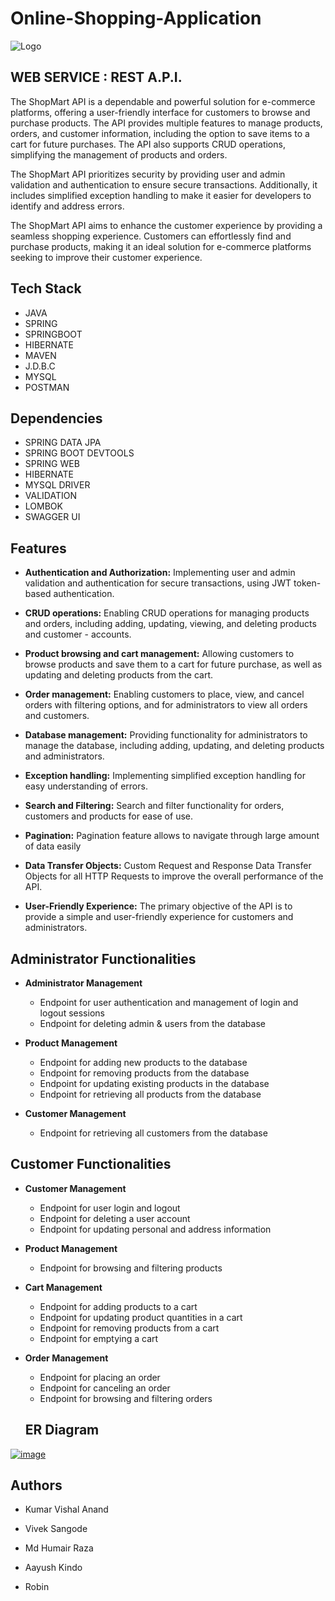 # Online-Shopping-Application
<!-- <div align="center"><img src="https://user-images.githubusercontent.com/108060013/228165545-74718570-01b4-46d7-a295-347587c23629.png"></div> -->

<!-- ![1](https://user-images.githubusercontent.com/108060013/228165545-74718570-01b4-46d7-a295-347587c23629.png) -->

![Logo](https://images.all-free-download.com/images/graphiclarge/online_shopping_concept_woman_shopping_in_laptop_design_6826033.jpg)

## WEB SERVICE : REST A.P.I.

The ShopMart API is a dependable and powerful solution for e-commerce platforms, offering a user-friendly interface for customers to browse and purchase products. The API provides multiple features to manage products, orders, and customer information, including the option to save items to a cart for future purchases. The API also supports CRUD operations, simplifying the management of products and orders.

The ShopMart API prioritizes security by providing user and admin validation and authentication to ensure secure transactions. Additionally, it includes simplified exception handling to make it easier for developers to identify and address errors.

The ShopMart API aims to enhance the customer experience by providing a seamless shopping experience. Customers can effortlessly find and purchase products, making it an ideal solution for e-commerce platforms seeking to improve their customer experience.

## Tech Stack

- JAVA
- SPRING
- SPRINGBOOT
- HIBERNATE
- MAVEN
- J.D.B.C
- MYSQL
- POSTMAN

## Dependencies

- SPRING DATA JPA
- SPRING BOOT DEVTOOLS
- SPRING WEB
- HIBERNATE
- MYSQL DRIVER
- VALIDATION
- LOMBOK
- SWAGGER UI



## Features

 - **Authentication and Authorization:** Implementing user and admin validation and authentication for secure transactions, using JWT token-based authentication.

- **CRUD operations:** Enabling CRUD operations for managing products and orders, including adding, updating, viewing, and deleting products and customer - accounts.
- **Product browsing and cart management:** Allowing customers to browse products and save them to a cart for future purchase, as well as updating and deleting products from the cart.
- **Order management:** Enabling customers to place, view, and cancel orders with filtering options, and for administrators to view all orders and customers.
- **Database management:** Providing functionality for administrators to manage the database, including adding, updating, and deleting products and administrators.
- **Exception handling:** Implementing simplified exception handling for easy understanding of errors.
- **Search and Filtering:** Search and filter functionality for orders, customers and products for ease of use.
- **Pagination:** Pagination feature allows to navigate through large amount of data easily
- **Data Transfer Objects:** Custom Request and Response Data Transfer Objects for all HTTP Requests to improve the overall performance of the API.
- **User-Friendly Experience:** The primary objective of the API is to provide a simple and user-friendly experience for customers and administrators.


## Administrator Functionalities

- **Administrator Management**
  - Endpoint for user authentication and management of login and logout sessions
  - Endpoint for deleting admin & users from the database

- **Product Management**
  - Endpoint for adding new products to the database
  - Endpoint for removing products from the database
  - Endpoint for updating existing products in the database
  - Endpoint for retrieving all products from the database

- **Customer Management**

  - Endpoint for retrieving all customers from the database


## Customer Functionalities
    
- **Customer Management**
  - Endpoint for user login and logout
  - Endpoint for deleting a user account
  - Endpoint for updating personal and address information

- **Product Management**

  - Endpoint for browsing and filtering products

- **Cart Management**
  - Endpoint for adding products to a cart
  - Endpoint for updating product quantities in a cart
  - Endpoint for removing products from a cart
  - Endpoint for emptying a cart


- **Order Management**
  - Endpoint for placing an order
  - Endpoint for canceling an order
  - Endpoint for browsing and filtering orders

  ## ER Diagram
 [![image](https://www.linkpicture.com/q/Capture-shopmart_1.png)](https://www.linkpicture.com/view.php?img=LPic6425b415677792106313399)

 ## Authors



- Kumar Vishal Anand

- Vivek Sangode

- Md Humair Raza

- Aayush Kindo

- Robin
